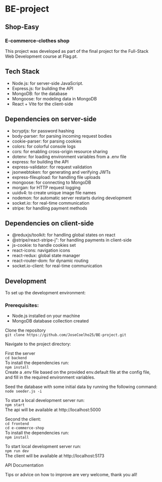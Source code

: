 # BE-project

## Shop-Easy
### E-commerce-clothes shop

This project was developed as part of the final project for the Full-Stack Web Development course at Flag.pt. 

## Tech Stack
- Node.js: for server-side JavaScript.
- Express.js: for building the API
- MongoDB: for the database
- Mongoose: for modeling data in MongoDB
- React + Vite for the client-side

## Dependencies on server-side
- bcryptjs: for password hashing
- body-parser: for parsing incoming request bodies
- cookie-parser: for parsing cookies
- colors: for colorful console logs
- cors: for enabling cross-origin resource sharing
- dotenv: for loading environment variables from a .env file
- express: for building the API
- express-validator: for request validation
- jsonwebtoken: for generating and verifying JWTs
- express-fileupload: for handling file uploads
- mongoose: for connecting to MongoDB
- morgan: for HTTP request logging
- uuidv4: to create unique image file names
- nodemon: for automatic server restarts during development
- socket.io: for real-time communication
- stripe: for handling payment methods

## Dependencies on client-side
- @reduxjs/toolkit: for handling global states on react
- @stripe/react-stripe-j": for handling payments in client-side
- js-cookie: to handle cookies set 
- react-icons: navigation icons
- react-redux: global state manager
- react-router-dom: for dynamic routing
- socket.io-client: for real-time communication

## Development
To set up the development environment:

### Prerequisites:

- Node.js installed on your machine
- MongoDB database collection created

Clone the repository  
```git clone https://github.com/JoseCoelho25/BE-project.git```

Navigate to the project directory:

First the server  
``cd backend``  
To install the dependencies run:  
``npm install``  
Create a .env file based on the provided env.default file at the config file, and fill in the required environment variables.  

Seed the database with some initial data by running the following command:  
``node seeder.js -i``  

To start a local development server run:  
`npm start`  
The api will be available at http://localhost:5000

Second the client:  
``cd frontend``  
``cd e-commerce-shop``  
To install the dependencies run:  
``npm install``  

To start local development server run:  
``npm run dev``  
The client will be available at http://localhost:5173  


API Documentation


Tips or advice on how to improve are very welcome, thank you all!


